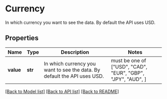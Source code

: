 # Currency

In which currency you want to see the data. By default the API uses USD.

## Properties
Name | Type | Description | Notes
------------ | ------------- | ------------- | -------------
**value** | **str** | In which currency you want to see the data. By default the API uses USD. |  must be one of ["USD", "CAD", "EUR", "GBP", "JPY", "AUD", ]

[[Back to Model list]](../README.md#documentation-for-models) [[Back to API list]](../README.md#documentation-for-api-endpoints) [[Back to README]](../README.md)


